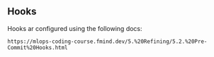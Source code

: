 ## Hooks

Hooks ar configured using the following docs:

```
https://mlops-coding-course.fmind.dev/5.%20Refining/5.2.%20Pre-Commit%20Hooks.html
```

